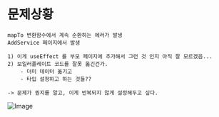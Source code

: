 

# 문제상황

```
mapTo 변환함수에서 계속 순환하는 에러가 발생
AddService 페이지에서 발생 

1) 이게 useEffect 를 부모 페이지에 추가해서 그런 것 인지 아직 잘 모르겠음...
2) 보일러플레이트 코드를 잘못 옮긴건가.
    - 더미 데이터 옮기고 
    - 타입 설정하고 하는 것들?? 

-> 문제가 뭔지를 알고, 이게 반복되지 않게 설정해두고 싶다. 
```

![Image](https://i.imgur.com/oyqBhpp.jpeg)